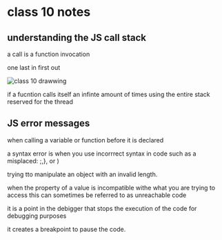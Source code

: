 # class 10 notes

## understanding the JS call stack

a call is a function invocation

one
last in first out

![class 10 drawwing ](../../../../../../../mnt/c/Users/atsta/AppData/Local/Programs/Microsoft%20VS%20Code/c:/Users/atsta/OneDrive/Desktop/class-10-drawing.jpg)

if a fucntion calls itself an infinte amount of times using the entire stack reserved for the thread

## JS error messages

when calling a variable or function before it is declared

a syntax error is when you use incorrrect syntax in code such as a misplaced: ;,}, or )

trying tto manipulate an object with an invalid length.

when the property of a value is incompatible withe what you are trying to access this can sometimes be referred to as unreachable code

it is a point in the debigger that stops the execution of the code for debugging purposes

it creates a breakpoint to pause the code.

